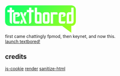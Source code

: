 <img src="logo.svg" alt="Textbored Logo" height='90px'>  \
first came chattingly fpmod, then keynet, and now this. \
[launch textbored!](https://fox198nt.github.io/textbored)

## credits
[js-cookie](github.com/js-cookie)
[render](render.com)
[sanitize-html](github.com/apostrophecms/sanitize-html)
